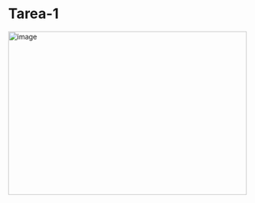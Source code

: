 # Tarea-1
<img width="483" height="331" alt="image" src="https://github.com/user-attachments/assets/f6e160e3-1522-495d-aa24-a0d406761f7b" />

